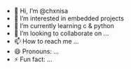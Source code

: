 - 👋 Hi, I’m @chxnisa
- 👀 I’m interested in embedded projects
- 🌱 I’m currently learning c & python
- 💞️ I’m looking to collaborate on ...
- 📫 How to reach me ...
- 😄 Pronouns: ...
- ⚡ Fun fact: ...

<!---
chxnisa/chxnisa is a ✨ special ✨ repository because its `README.md` (this file) appears on your GitHub profile.
You can click the Preview link to take a look at your changes.
--->
